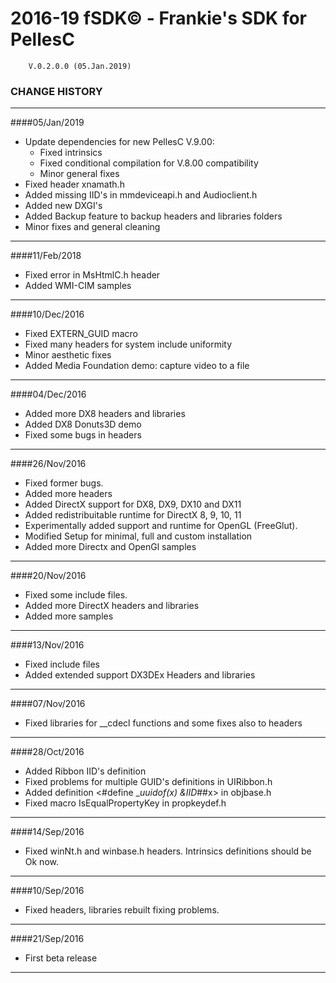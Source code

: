 # 2016-19 fSDK© - Frankie's SDK for PellesC        V.0.2.0.0 (05.Jan.2019)### CHANGE HISTORY----------------####05/Jan/2019- Update dependencies for new PellesC V.9.00:  - Fixed intrinsics  - Fixed conditional compilation for V.8.00 compatibility  - Minor general fixes- Fixed header xnamath.h- Added missing IID's in mmdeviceapi.h and Audioclient.h- Added new DXGI's- Added Backup feature to backup headers and libraries folders- Minor fixes and general cleaning-----------------####11/Feb/2018- Fixed error in MsHtmlC.h header- Added WMI-CIM samples-----------------####10/Dec/2016- Fixed EXTERN_GUID macro- Fixed many headers for system include uniformity- Minor aesthetic fixes- Added Media Foundation demo: capture video to a file-----------------####04/Dec/2016- Added more DX8 headers and libraries- Added DX8 Donuts3D demo- Fixed some bugs in headers-----------------####26/Nov/2016- Fixed former bugs.- Added more headers- Added DirectX support for DX8, DX9, DX10 and DX11- Added redistribuitable runtime for DirectX 8, 9, 10, 11- Experimentally added support and runtime for OpenGL (FreeGlut).- Modified Setup for minimal, full and custom installation- Added more Directx and OpenGl samples-----------------####20/Nov/2016- Fixed some include files.- Added more DirectX headers and libraries- Added more samples-----------------####13/Nov/2016- Fixed include files- Added extended support DX3DEx Headers and libraries-----------------####07/Nov/2016- Fixed libraries for __cdecl functions and some fixes also to headers-----------------####28/Oct/2016- Added Ribbon IID's definition- Fixed problems for multiple GUID's definitions in UIRibbon.h- Added definition <#define __uuidof(x) &IID_##x> in objbase.h- Fixed macro IsEqualPropertyKey in propkeydef.h-----------------####14/Sep/2016- Fixed winNt.h and winbase.h headers. Intrinsics definitions should be Ok now.-----------------####10/Sep/2016- Fixed headers, libraries rebuilt fixing problems.-----------------####21/Sep/2016- First beta release------------------------------------------------------------------------------------------------------------